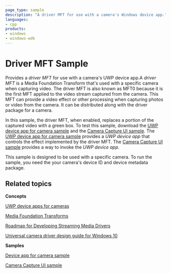 ```yaml
---
page_type: sample
description: "A driver MFT for use with a camera's Windows device app."
languages:
- cpp
products:
- windows
- windows-wdk
---
```


<!---
    name: Driver MFT Sample
    platform: WDM
    language: cpp
    category: Camera
    description: A driver MFT for use with a camera's UWP device app.
    samplefwlink: http://go.microsoft.com/fwlink/p/?LinkId=617126
--->

# Driver MFT Sample

Provides a *driver MFT* for use with a camera's UWP device app.A *driver MFT* is a Media Foundation Transform that's used with a specific camera when capturing video. The driver MFT is also known as MFT0 because it is the first MFT applied to the video stream captured from the camera. This MFT can provide a video effect or other processing when capturing photos or video from the camera. It can be distributed along with the driver package for a camera.

In this sample, the driver MFT, when enabled, replaces a portion of the captured video with a green box. To test this sample, download the [UWP device app for camera sample](http://go.microsoft.com/fwlink/p/?linkid=249442) and the [Camera Capture UI sample](http://go.microsoft.com/fwlink/p/?linkid=249441). The [UWP device app for camera sample](http://go.microsoft.com/fwlink/p/?linkid=249442) provides a *UWP device app* that controls the effect implemented by the driver MFT. The [Camera Capture UI sample](http://go.microsoft.com/fwlink/p/?linkid=249441) provides a way to invoke the *UWP device app*.

This sample is designed to be used with a specific camera. To run the sample, you need the your camera's device ID and device metadata package.

Related topics
--------------

**Concepts**

[UWP device apps for cameras](http://go.microsoft.com/fwlink/p/?LinkId=306683)

[Media Foundation Transforms](http://msdn.microsoft.com/en-us/library/windows/hardware/ms703138)

[Roadmap for Developing Streaming Media Drivers](http://msdn.microsoft.com/en-us/library/windows/hardware/ff568130)

[Universal camera driver design guide for Windows 10](https://msdn.microsoft.com/en-us/Library/Windows/Hardware/dn937080)

**Samples**

[Device app for camera sample](http://go.microsoft.com/fwlink/p/?linkid=249442)

[Camera Capture UI sample](http://go.microsoft.com/fwlink/p/?linkid=249441%20)
